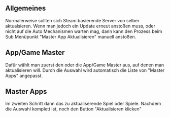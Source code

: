## Allgemeines
Normalerweise sollten sich Steam basierende Server von selber aktualsieren. Wenn man jedoch ein Update erneut anstoßen muss, oder nicht auf die Auto Mechanismen warten mag, dann kann den Prozess beim Sub Menüpunkt "Master App Aktualisieren" manuell anstoßen.

## App/Game Master 
Dafür wählt man zuerst den oder die App/Game Master aus, auf denen man aktualisieren will.
Durch die Auswahl wird automatisch die Liste von "Master Apps" angepasst.

## Master Apps
Im zweiten Schritt dann das zu aktualiserende Spiel oder Spiele. Nachdem die Auswahl komplett ist, noch den Button "Aktualisieren klicken"